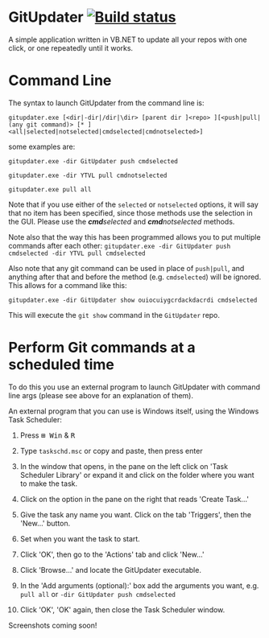 GitUpdater [![Build status](https://ci.appveyor.com/api/projects/status/72cvetqe8awtp2fn)](https://ci.appveyor.com/project/Walkman100/gitupdater)
==========

A simple application written in VB.NET to update all your repos with one click, or one repeatedly until it works.

Command Line
============

The syntax to launch GitUpdater from the command line is:
```shell
gitupdater.exe [<dir|-dir|/dir|\dir> [parent dir ]<repo> ][<push|pull|(any git command)> [* ]<all|selected|notselected|cmdselected|cmdnotselected>]
```
some examples are:

`gitupdater.exe -dir GitUpdater push cmdselected`

`gitupdater.exe -dir YTVL pull cmdnotselected`

`gitupdater.exe pull all`

Note that if you use either of the `selected` or `notselected` options, it will say that no item has been specified, since those methods use the selection in the GUI. Please use the <i><b>cmd</b>selected</i> and <i><b>cmd</b>notselected</i> methods.

Note also that the way this has been programmed allows you to put multiple commands after each other:
`gitupdater.exe -dir GitUpdater push cmdselected -dir YTVL pull cmdselected`

Also note that any git command can be used in place of `push|pull`, and anything after that and before the method (e.g. `cmdselected`) will be ignored. This allows for a command like this:

`gitupdater.exe -dir GitUpdater show ouiocuiygcrdackdacrdi cmdselected`

This will execute the `git show` command in the `GitUpdater` repo.

Perform Git commands at a scheduled time
========================================

To do this you use an external program to launch GitUpdater with command line args (please see above for an explanation of them).

An external program that you can use is Windows itself, using the Windows Task Scheduler:

1. Press <kbd>⊞ Win</kbd> & <kbd>R</kbd>

2. Type `taskschd.msc` or copy and paste, then press enter

3. In the window that opens, in the pane on the left click on 'Task Scheduler Library' or expand it and click on the folder where you want to make the task.

4. Click on the option in the pane on the right that reads 'Create Task...'

5. Give the task any name you want. Click on the tab 'Triggers', then the 'New...' button.

6. Set when you want the task to start.

7. Click 'OK', then go to the 'Actions' tab and click 'New...'

8. Click 'Browse...' and locate the GitUpdater executable.

9. In the 'Add arguments (optional):' box add the arguments you want, e.g. `pull all` or `-dir GitUpdater push cmdselected`

10. Click 'OK', 'OK' again, then close the Task Scheduler window.

Screenshots coming soon!
